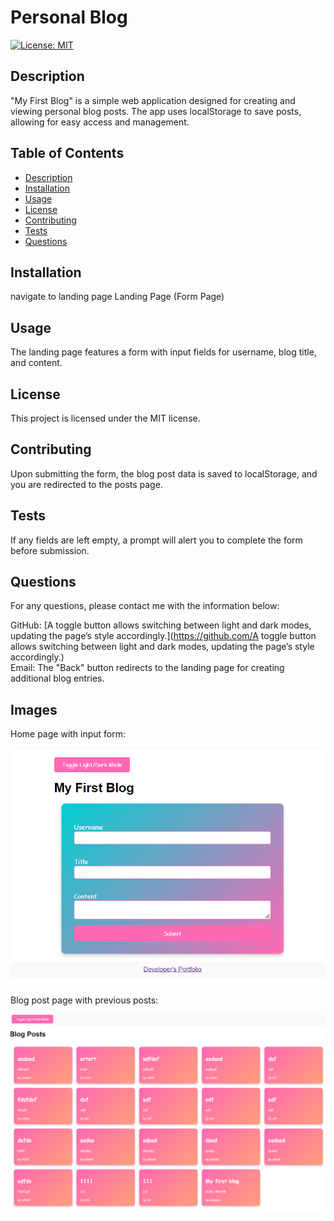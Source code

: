 # Personal Blog

[![License: MIT](https://img.shields.io/badge/License-MIT-yellow.svg)](https://opensource.org/licenses/MIT)

## Description

"My First Blog" is a simple web application designed for creating and viewing personal blog posts. The app uses localStorage to save posts, allowing for easy access and management.

## Table of Contents

- [Description](#description)
- [Installation](#installation)
- [Usage](#usage)
- [License](#license)
- [Contributing](#contributing)
- [Tests](#tests)
- [Questions](#questions)

## Installation
navigate to landing page
Landing Page (Form Page)

## Usage

The landing page features a form with input fields for username, blog title, and content.

## License

This project is licensed under the MIT license.

## Contributing

Upon submitting the form, the blog post data is saved to localStorage, and you are redirected to the posts page.

## Tests

If any fields are left empty, a prompt will alert you to complete the form before submission.

## Questions

For any questions, please contact me with the information below:

GitHub: [A toggle button allows switching between light and dark modes, updating the page’s style accordingly.](https://github.com/A toggle button allows switching between light and dark modes, updating the page’s style accordingly.)  
Email: The "Back" button redirects to the landing page for creating additional blog entries.

## Images
Home page with input form:

![Home Image](./assets/bloghome.png)

Blog post page with previous posts:

![bog images](./assets/blogposts.png)